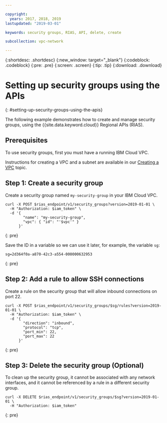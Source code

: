 ```yaml
---

copyright:
  years: 2017, 2018, 2019
lastupdated: "2019-03-01"

keywords: security groups, RIAS, API, delete, create

subcollection: vpc-network

---
```


{:shortdesc: .shortdesc}
{:new_window: target="_blank"}
{:codeblock: .codeblock}
{:pre: .pre}
{:screen: .screen}
{:tip: .tip}
{:download: .download}

# Setting up security groups using the APIs
{: #setting-up-security-groups-using-the-apis}

The following example demonstrates how to create and manage security groups, using the {{site.data.keyword.cloud}} Regional APIs (RIAS).

## Prerequisites

To use security groups, first you must have a running IBM Cloud VPC.

Instructions for creating a VPC and a subnet are available in our [Creating a VPC](/docs/infrastructure/vpc?topic=vpc-creating-a-vpc-using-the-rest-apis) topic.

## Step 1: Create a security group

Create a security group named `my-security-group` in your IBM Cloud VPC.

```
curl -X POST $rias_endpoint/v1/security_groups?version=2019-01-01 \
  -H "Authorization: $iam_token" \
  -d '{
        "name": "my-security-group",
        "vpc": { "id": "'$vpc'" }
      }'
```
{: pre}

Save the ID in a variable so we can use it later, for example, the variable `sg`:

```
sg=2d364f0a-a870-42c3-a554-000000632953
```
{: pre}

## Step 2: Add a rule to allow SSH connections

Create a rule on the security group that will allow inbound connections on port 22.

```
curl -X POST $rias_endpoint/v1/security_groups/$sg/rules?version=2019-01-01 \
  -H "Authorization: $iam_token" \
  -d '{
        "direction": "inbound",
        "protocol": "tcp",
        "port_min": 22,
        "port_max": 22
      }'
```
{: pre}

## Step 3: Delete the security group (Optional)

To clean up the security group, it cannot be associated with any network interfaces, and it cannot be referenced by a rule in a different security group.

```
curl -X DELETE $rias_endpoint/v1/security_groups/$sg?version=2019-01-01 \
  -H "Authorization: $iam_token"
```
{: pre}
